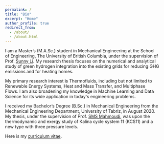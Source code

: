 ```yaml
---
permalink: /
title: "Bio"
excerpt: "Home"
author_profile: true
redirect_from: 
  - /about/
  - /about.html
---
```


I am a Master’s (M.A.Sc.) student in Mechanical Engineering at the School of Engineering, The University of British Columbia, under the supervision of Prof. [Sunny Li](https://engineering.ok.ubc.ca/about/contact/sunny-ri-li/). My research thesis focuses on the numerical and analytical study of green hydrogen integration into the existing grids for reducing GHG emissions and for heating homes.

My primary research interest is Thermofluids, including but not limited to Renewable Energy Systems, Heat and Mass Transfer, and Multiphase Flows. I am also broadening my knowledge in Machine Learning and Data Science for its wide application in today's engineering problems.

I received my Bachelor’s Degree (B.Sc.) in Mechanical Engineering from the Mechanical Engineering Department, University of Tabriz, in August 2020. My thesis, under the supervision of Prof. [SMS Mahmoudi](https://scholar.google.ca/citations?user=3fiuBk0AAAAJ&hl=en&oi=sra), was upon the thermodynamic and exergy study of Kalina cycle system 11 (KCS11) and a new type with three pressure levels.

Here is my [curriculum vitae](../files/CV_Arash_Jalil_Khabbazi.pdf).
